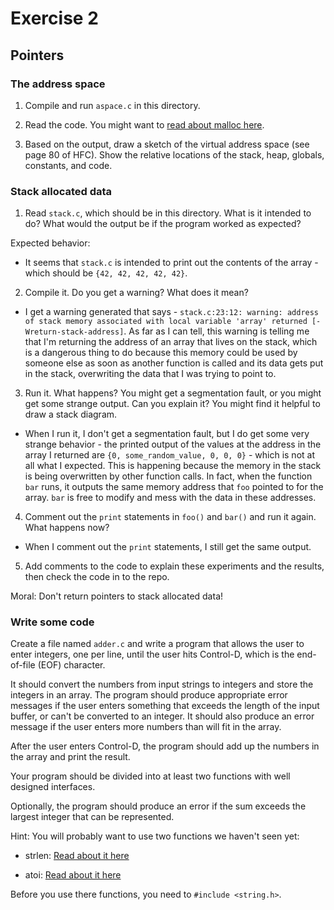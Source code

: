 # Exercise 2
## Pointers


### The address space

1. Compile and run `aspace.c` in this directory.

2. Read the code.  You might want to [read about malloc here](https://www.tutorialspoint.com/c_standard_library/c_function_malloc.htm).

3. Based on the output, draw a sketch of the virtual address space (see page 80 of HFC).  Show the relative locations of the stack, heap, globals, constants, and code.


### Stack allocated data

1.  Read `stack.c`, which should be in this directory.  What is it
intended to do?  What would the output be if the program worked as
expected?

Expected behavior:
  - It seems that `stack.c` is intended to print out the contents of the array - which should be `{42, 42, 42, 42, 42}`. 

2.  Compile it.  Do you get a warning?  What does it mean?

  - I get a warning generated that says - `stack.c:23:12: warning: address of stack memory associated with local variable 'array' returned [-Wreturn-stack-address]`. As far as I can tell, this warning is telling me that I'm returning the address of an array that lives on the stack, which is a dangerous thing to do because this memory could be used by someone else as soon as another function is called and its data gets put in the stack, overwriting the data that I was trying to point to. 

3.  Run it.  What happens?  You might get a segmentation fault, or you might get
some strange output.  Can you explain it?  You might find it
helpful to draw a stack diagram.

  - When I run it, I don't get a segmentation fault, but I do get some very strange behavior - the printed output of the values at the address in the array I returned are `{0, some_random_value, 0, 0, 0}` - which is not at all what I expected. This is happening because the memory in the stack is being overwritten by other function calls. In fact, when the function `bar` runs, it outputs the same memory address that `foo` pointed to for the array. `bar` is free to modify and mess with the data in these addresses. 

4.  Comment out the `print` statements in `foo()` and `bar()` and run
it again.  What happens now?

  - When I comment out the `print` statements, I still get the same output. 

5.  Add comments to the code to explain these experiments and the results,
then check the code in to the repo.

Moral: Don't return pointers to stack allocated data!


### Write some code

Create a file named `adder.c` and write a program that allows the user to enter integers, one per line, until the user hits Control-D, which is the end-of-file (EOF) character.

It should convert the numbers from input strings to integers and store the integers in an array.  The program should produce appropriate error messages if the user enters something that exceeds the length of the input buffer, or can't be converted to an integer.  It should also produce an error message if the user enters more numbers than will fit in the array.

After the user enters Control-D, the program should add up the numbers in the array and print the result.  

Your program should be divided into at least two functions with well designed interfaces.

Optionally, the program should produce an error if the sum exceeds the largest integer that can be represented.

Hint: You will probably want to use two functions we haven't seen yet:

* strlen: [Read about it here](https://www.tutorialspoint.com/c_standard_library/c_function_strlen.htm)

* atoi: [Read about it here](https://www.tutorialspoint.com/c_standard_library/c_function_atoi.htm)

Before you use there functions, you need to `#include <string.h>`.
